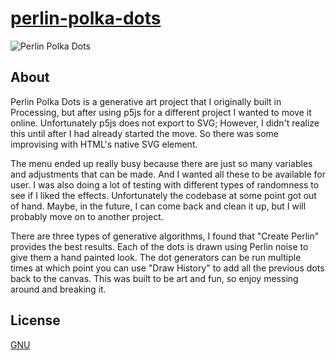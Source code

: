 # [perlin-polka-dots](https://gregwattonville.github.io/perlin-polka-dots/)

![Perlin Polka Dots](assets/images/perlinPolkaDots.png)

## About

Perlin Polka Dots is a generative art project that I originally built in Processing, but after using p5js for a different project I wanted to move it online. Unfortunately p5js does not export to SVG; However, I didn't realize this until after I had already started the move. So there was some improvising with HTML's native SVG element. 

The menu ended up really busy because there are just so many variables and adjustments that can be made. And I wanted all these to be available for user. I was also doing a lot of testing with different types of randomness to see if I liked the effects. Unfortunately the codebase at some point got out of hand. Maybe, in the future, I can come back and clean it up, but I will probably move on to another project. 

There are three types of generative algorithms, I found that "Create Perlin" provides the best results. Each of the dots is drawn using Perlin noise to give them a hand painted look. The dot generators can be run multiple times at which point you can use "Draw History" to add all the previous dots back to the canvas. This was built to be art and fun, so enjoy messing around and breaking it.

## License

[GNU](LICENSE)
